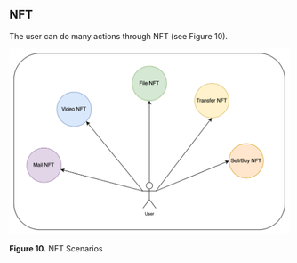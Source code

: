 ## NFT
The user can do many actions through NFT (see Figure 10).

![NFT](/images/protocols_nft_1.png)

**Figure 10.** NFT Scenarios 

